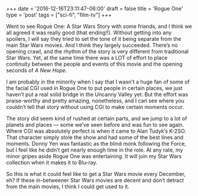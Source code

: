 +++
date = '2016-12-16T23:11:47-06:00'
draft = false
title = 'Rogue One'
type = 'post'
tags = ["sci-fi", "film-tv"]
+++


Went to see Rogue One: A Star Wars Story with some friends, and I think we all agreed it was really good (that ending!!). Without getting into any spoilers, I will say they tried to set the tone of it being separate from the main Star Wars movies. And I think they largely succeeded. There’s no opening crawl, and the rhythm of the story is very different from traditional Star Wars. Yet, at the same time there was a LOT of effort to place continuity between the people and events of this movie and the opening seconds of <i>A New Hope.</i><br />

I am probably in the minority when I say that I wasn’t a huge fan of some of the facial CGI used in Rogue One to put people in certain places, we just haven’t put a real solid bridge in the Uncanny Valley yet. But the effort was praise-worthy and pretty amazing, nonetheless, and I can see where you couldn’t tell that story without using CGI to make certain moments occur.<br />

The story did seem kind of rushed at certain parts, and we jump to a lot of planets and places — some we’ve seen before and was fun to see again. Where CGI was absolutely perfect is when it came to Alan Tudyk’s K-2SO. That character simply stole the show and had some of the best lines and moments. Donny Yen was fantastic as the blind monk following the Force, but I feel like he didn’t get nearly enough time in the role. At any rate, my minor gripes aside Rogue One was entertaining. It will join my Star Wars collection when it makes it to Blu-ray.<br />

So this is what it could feel like to get a Star Wars movie every December, eh? If these in-betweener Star Wars movies are decent and don’t detract from the main movies, I think I could get used to it.